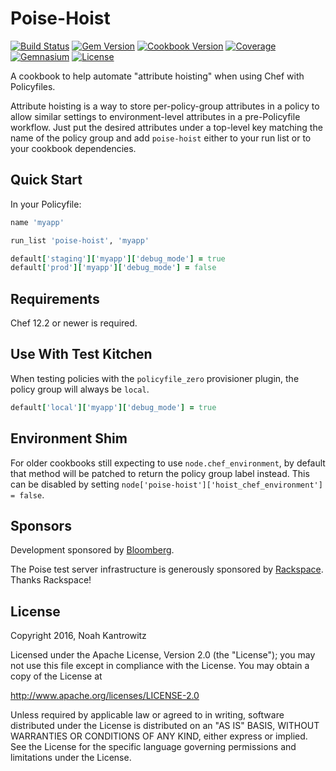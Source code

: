 # Poise-Hoist

[![Build Status](https://img.shields.io/travis/poise/poise-hoist.svg)](https://travis-ci.org/poise/poise-hoist)
[![Gem Version](https://img.shields.io/gem/v/poise-hoist.svg)](https://rubygems.org/gems/poise-hoist)
[![Cookbook Version](https://img.shields.io/cookbook/v/poise-hoist.svg)](https://supermarket.chef.io/cookbooks/poise-hoist)
[![Coverage](https://img.shields.io/codecov/c/github/poise/poise-hoist.svg)](https://codecov.io/github/poise/poise-hoist)
[![Gemnasium](https://img.shields.io/gemnasium/poise/poise-hoist.svg)](https://gemnasium.com/poise/poise-hoist)
[![License](https://img.shields.io/badge/license-Apache_2-blue.svg)](https://www.apache.org/licenses/LICENSE-2.0)

A cookbook to help automate "attribute hoisting" when using Chef with Policyfiles.

Attribute hoisting is a way to store per-policy-group attributes in a policy to
allow similar settings to environment-level attributes in a pre-Policyfile
workflow. Just put the desired attributes under a top-level key matching the
name of the policy group and add `poise-hoist` either to your run list or to
your cookbook dependencies.

## Quick Start

In your Policyfile:

```ruby
name 'myapp'

run_list 'poise-hoist', 'myapp'

default['staging']['myapp']['debug_mode'] = true
default['prod']['myapp']['debug_mode'] = false
```

## Requirements

Chef 12.2 or newer is required.

## Use With Test Kitchen

When testing policies with the `policyfile_zero` provisioner plugin, the policy
group will always be `local`.

```ruby
default['local']['myapp']['debug_mode'] = true
```

## Environment Shim

For older cookbooks still expecting to use `node.chef_environment`, by default
that method will be patched to return the policy group label instead. This can
be disabled by setting `node['poise-hoist']['hoist_chef_environment'] = false`.

## Sponsors

Development sponsored by [Bloomberg](http://www.bloomberg.com/company/technology/).

The Poise test server infrastructure is generously sponsored by [Rackspace](https://rackspace.com/). Thanks Rackspace!

## License

Copyright 2016, Noah Kantrowitz

Licensed under the Apache License, Version 2.0 (the "License");
you may not use this file except in compliance with the License.
You may obtain a copy of the License at

http://www.apache.org/licenses/LICENSE-2.0

Unless required by applicable law or agreed to in writing, software
distributed under the License is distributed on an "AS IS" BASIS,
WITHOUT WARRANTIES OR CONDITIONS OF ANY KIND, either express or implied.
See the License for the specific language governing permissions and
limitations under the License.
